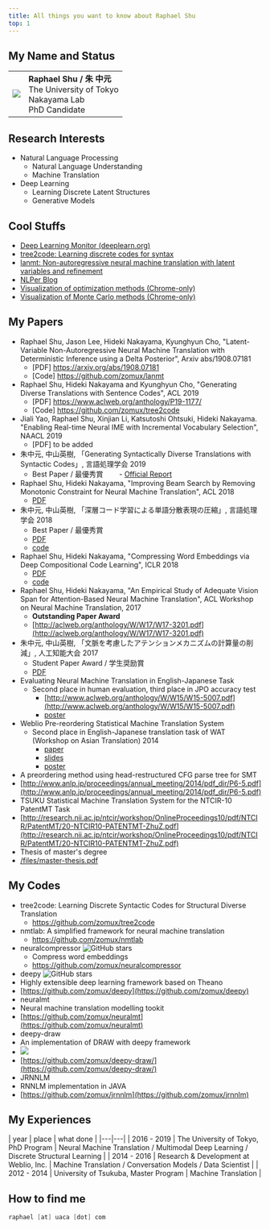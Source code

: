 ```yaml
---
title: All things you want to know about Raphael Shu
top: 1
---
```


## My Name and Status
| | |
|---|:---|
|  ![](http://www.nlab.ci.i.u-tokyo.ac.jp/image/face_shu.jpg) | **Raphael Shu / 朱 中元** <br/> The University of Tokyo <br/> Nakayama Lab <br/> PhD Candidate|




## Research Interests

* Natural Language Processing
    * Natural Language Understanding
    * Machine Translation
* Deep Learning
    * Learning Discrete Latent Structures
    * Generative Models

## Cool Stuffs

* [Deep Learning Monitor (deeplearn.org)](https://deeplearn.org)
* [tree2code: Learning discrete codes for syntax](https://github.com/zomux/tree2code)
* [lanmt: Non-autoregressive neural machine translation with latent variables and refinement](https://github.com/zomux/lanmt)
* [NLPer Blog](https://nlper.com)
* [Visualization of optimization methods (Chrome-only)](static/visualize_optimization.html)
* [Visualization of Monte Carlo methods (Chrome-only)](static/markov_chain_monte_carlo.html)

## My Papers
- Raphael Shu, Jason Lee, Hideki Nakayama, Kyunghyun Cho, "Latent-Variable Non-Autoregressive Neural Machine Translation with Deterministic Inference using a Delta Posterior", Arxiv abs/1908.07181
    - [PDF] https://arxiv.org/abs/1908.07181
    - [Code] https://github.com/zomux/lanmt
- Raphael Shu, Hideki Nakayama and Kyunghyun Cho, "Generating Diverse Translations with Sentence Codes", ACL 2019
    - [PDF]  https://www.aclweb.org/anthology/P19-1177/
    - [Code] https://github.com/zomux/tree2code
- Jiali Yao, Raphael Shu, Xinjian Li, Katsutoshi Ohtsuki, Hideki Nakayama. "Enabling Real-time Neural IME with Incremental Vocabulary Selection", NAACL 2019
    - [PDF] to be added
- 朱中元, 中山英樹, 「Generating Syntactically Diverse Translations with Syntactic Codes」, 言語処理学会 2019
    - Best Paper / 最優秀賞
　　- [Official Report](https://www.anlp.jp/guide/news/v26n2/index.html#third)
- Raphael Shu, Hideki Nakayama, "Improving Beam Search by Removing Monotonic Constraint for Neural Machine Translation", ACL 2018
    - [PDF](https://aclweb.org/anthology/papers/P/P18/P18-2054/)
- 朱中元, 中山英樹, 「深層コード学習による単語分散表現の圧縮」, 言語処理学会 2018
    - Best Paper / 最優秀賞
    - [PDF](http://www.anlp.jp/proceedings/annual_meeting/2018/pdf_dir/C6-1.pdf)
    - [code](https://github.com/zomux/neuralcompressor)
- Raphael Shu, Hideki Nakayama, "Compressing Word Embeddings via Deep Compositional Code Learning", ICLR 2018
    - [PDF](https://openreview.net/pdf?id=BJRZzFlRb)
    -  [code](https://github.com/zomux/neuralcompressor)
- Raphael Shu, Hideki Nakayama, "An Empirical Study of Adequate Vision Span for Attention-Based Neural Machine Translation", ACL Workshop on Neural Machine Translation, 2017
    - **Outstanding Paper Award**
    - [http://aclweb.org/anthology/W/W17/W17-3201.pdf](http://aclweb.org/anthology/W/W17/W17-3201.pdf)
- 朱中元, 中山英樹, 「文脈を考慮したアテンションメカニズムの計算量の削減」, 人工知能大会 2017
    - Student Paper Award / 学生奨励賞
    - [PDF](https://kaigi.org/jsai/webprogram/2017/pdf/1085.pdf)
- Evaluating Neural Machine Translation in English-Japanese Task
	- Second place in human evaluation, third place in JPO accuracy test
		- [http://www.aclweb.org/anthology/W/W15/W15-5007.pdf](http://www.aclweb.org/anthology/W/W15/W15-5007.pdf)
		- [poster](http://www.aclweb.org/anthology/attachments/W/W15/W15-5007.Poster.pdf)
- Weblio Pre-reordering Statistical Machine Translation System
	- Second place in English-Japanese translation task of WAT (Workshop on Asian Translation) 2014
		- [paper](/WAT2014/wat2014.paper.shu.pdf)
		- [slides](/WAT2014/wat2014.slides.shu.pdf)
		- [poster](/WAT2014/wat2014.poster.shu.pdf)
- A preordering method using head-restructured CFG parse tree for SMT
 - [http://www.anlp.jp/proceedings/annual_meeting/2014/pdf_dir/P6-5.pdf](http://www.anlp.jp/proceedings/annual_meeting/2014/pdf_dir/P6-5.pdf)
- TSUKU Statistical Machine Translation System for the NTCIR-10 PatentMT Task
 - [http://research.nii.ac.jp/ntcir/workshop/OnlineProceedings10/pdf/NTCIR/PatentMT/20-NTCIR10-PATENTMT-ZhuZ.pdf](http://research.nii.ac.jp/ntcir/workshop/OnlineProceedings10/pdf/NTCIR/PatentMT/20-NTCIR10-PATENTMT-ZhuZ.pdf)
- Thesis of master's degree
 - [/files/master-thesis.pdf](/files/master-thesis.pdf)

## My Codes

- tree2code: Learning Discrete Syntactic Codes for Structural Diverse Translation
    - https://github.com/zomux/tree2code
- nmtlab: A simplified framework for neural machine translation
    - https://github.com/zomux/nmtlab
- neuralcompressor ![GitHub stars](https://img.shields.io/github/stars/zomux/neuralcompressor.svg)
    - Compress word embeddings
    - https://github.com/zomux/neuralcompressor
- deepy ![GitHub stars](https://img.shields.io/github/stars/zomux/deepy.svg)
 - Highly extensible deep learning framework based on Theano
 - [https://github.com/zomux/deepy](https://github.com/zomux/deepy)
- neuralmt
 - Neural machine translation modelling tookit
 - [https://github.com/zomux/neuralmt](https://github.com/zomux/neuralmt)
- deepy-draw
 - An implementation of DRAW with deepy framework
 - ![](https://github.com/zomux/deepy-draw/raw/master/plots/mnist-animation.gif)
 - [https://github.com/zomux/deepy-draw/](https://github.com/zomux/deepy-draw/)
- JRNNLM
 - RNNLM implementation in JAVA
 - [https://github.com/zomux/jrnnlm](https://github.com/zomux/jrnnlm)

## My Experiences

| year | place | what done |
|---|---|
| 2016 - 2019 | The University of Tokyo, PhD Program  | Neural Machine Translation / Multimodal Deep Learning / Discrete Structural Learning |
| 2014 - 2016 | Research & Development at Weblio, Inc.  | Machine Translation / Conversation Models / Data Scientist |
| 2012 - 2014 | University of Tsukuba, Master Program  | Machine Translation |

## How to find me

```go
raphael [at] uaca [dot] com
```
